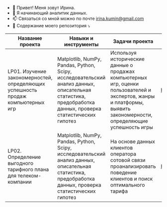 - 👋 Привет! Меня зовут Ирина.
- 👀 Я начинающий аналитик данных.
- 📫 Связаться со мной можно по почте irina.kumin@gmail.com
- 📁 Содержание моего репозитория ⤵

| Название проекта | Навыки и инструменты | Задачи проекта | Ссылка |
| --- | --- | --- | --- |
| LP01. Изучение закономерностей, определяющих успешность продаж компьютерных игр | Matplotlib, NumPy, Pandas, Python, Scipy, исследовательский анализ данных, описательная статистика, предобработка данных, проверка статистических гипотез | Используя исторические данные о продажах компьютерных игр, оценки пользователей и экспертов, жанры и платформы, выявить закономерности, определяющие успешность игры | https://github.com/irinakuminova/LP01_Computer_games_sales |
| LP02. Определение выгодного тарифного плана для телеком-компании | Matplotlib, NumPy, Pandas, Python, Scipy, исследовательский анализ данных, описательная статистика, предобработка данных, проверка статистических гипотез | На основе данных клиентов оператора сотовой связи проанализировать поведение клиентов и поиск оптимального тарифа | https://github.com/irinakuminova/LP02_Telecom |

<!---
irinakuminova/irinakuminova is a ✨ special ✨ repository because its `README.md` (this file) appears on your GitHub profile.
You can click the Preview link to take a look at your changes.
--->
